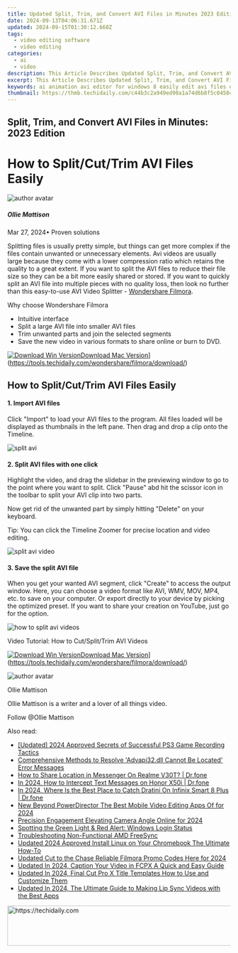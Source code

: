 ```yaml
---
title: Updated Split, Trim, and Convert AVI Files in Minutes 2023 Edition for 2024
date: 2024-09-13T04:06:31.671Z
updated: 2024-09-15T01:30:12.660Z
tags: 
  - video editing software
  - video editing
categories: 
  - ai
  - video
description: This Article Describes Updated Split, Trim, and Convert AVI Files in Minutes 2023 Edition for 2024
excerpt: This Article Describes Updated Split, Trim, and Convert AVI Files in Minutes 2023 Edition for 2024
keywords: ai animation avi editor for windows 8 easily edit avi files on pc 2023 update,split trim and convert avi files in minutes 2023 edition,ai animation how to splitcuttrim avi files easily 2023 update,the easiest way to edit avi files split cut and trim in minutes,mastering avi file editing easy ways to trim cut and split videos 2023 update,avi file trimming and splitting simplified a 2023 update,split and trim 3gp files in minutes 2023 guide
thumbnail: https://thmb.techidaily.com/c44b3c2a949ed90a1a74d6b8f5c0458cbf8a943f8d64ce0fc757b91844bd2888.jpg
---
```


## Split, Trim, and Convert AVI Files in Minutes: 2023 Edition

# How to Split/Cut/Trim AVI Files Easily

![author avatar](https://images.wondershare.com/filmora/article-images/ollie-mattison.jpg)

##### Ollie Mattison

 Mar 27, 2024• Proven solutions

 Splitting files is usually pretty simple, but things can get more complex if the files contain unwanted or unnecessary elements. Avi videos are usually large because they come with a lower compression ratio which retains the quality to a great extent. If you want to split the AVI files to reduce their file size so they can be a bit more easily shared or stored. If you want to quickly split an AVI file into multiple pieces with no quality loss, then look no further than this easy-to-use AVI Video Splitter - [Wondershare Filmora](https://tools.techidaily.com/wondershare/filmora/download/).

 Why choose Wondershare Filmora

* Intuitive interface
* Split a large AVI file into smaller AVI files
* Trim unwanted parts and join the selected segments
* Save the new video in various formats to share online or burn to DVD.

[![Download Win Version](https://images.wondershare.com/filmora/guide/download-btn-win.jpg)](https://tools.techidaily.com/wondershare/filmora/download/)[Download Mac Version](https://images.wondershare.com/filmora/guide/download-btn-mac.jpg)](https://tools.techidaily.com/wondershare/filmora/download/)

## How to Split/Cut/Trim AVI Files Easily

#### 1. Import AVI files

 Click "Import" to load your AVI files to the program. All files loaded will be displayed as thumbnails in the left pane. Then drag and drop a clip onto the Timeline.

![split avi](https://tools.techidaily.com/wondershare/filmora/download/)

#### 2. Split AVI files with one click

 Highlight the video, and drag the slidebar in the previewing window to go to the point where you want to split. Click "Pause" abd hit the scissor icon in the toolbar to split your AVI clip into two parts.

 Now get rid of the unwanted part by simply hitting "Delete" on your keyboard.

 Tip: You can click the Timeline Zoomer for precise location and video editing.

![split avi video](https://images.wondershare.com/images/multimedia/video-editor/avi-splitter.jpg "split avi video")

#### 3. Save the split AVI file

 When you get your wanted AVI segment, click "Create" to access the output window. Here, you can choose a video format like AVI, WMV, MOV, MP4, etc. to save on your computer. Or export directly to your device by picking the optimized preset. If you want to share your creation on YouTube, just go for the option.

![how to split avi videos](https://tools.techidaily.com/wondershare/filmora/download/)

 Video Tutorial: How to Cut/Split/Trim AVI Videos

[![Download Win Version](https://images.wondershare.com/filmora/guide/download-btn-win.jpg)](https://tools.techidaily.com/wondershare/filmora/download/)[Download Mac Version](https://images.wondershare.com/filmora/guide/download-btn-mac.jpg)](https://tools.techidaily.com/wondershare/filmora/download/)

![author avatar](https://images.wondershare.com/filmora/article-images/ollie-mattison.jpg)

Ollie Mattison

Ollie Mattison is a writer and a lover of all things video.

Follow @Ollie Mattison

<ins class="adsbygoogle"
      style="display:block"
      data-ad-client="ca-pub-7571918770474297"
      data-ad-slot="8358498916"
      data-ad-format="auto"
      data-full-width-responsive="true"></ins>

<span class="atpl-alsoreadstyle">Also read:</span>
<div><ul>
<li><a href="https://remote-screen-capture.techidaily.com/updated-2024-approved-secrets-of-successful-ps3-game-recording-tactics/"><u>[Updated] 2024 Approved Secrets of Successful PS3 Game Recording Tactics</u></a></li>
<li><a href="https://technical-tips.techidaily.com/comprehensive-methods-to-resolve-advapi32dll-cannot-be-located-error-messages/"><u>Comprehensive Methods to Resolve 'Advapi32.dll Cannot Be Located' Error Messages</u></a></li>
<li><a href="https://fake-location.techidaily.com/how-to-share-location-in-messenger-on-realme-v30t-drfone-by-drfone-virtual-android/"><u>How to Share Location in Messenger On Realme V30T? | Dr.fone</u></a></li>
<li><a href="https://android-location-track.techidaily.com/in-2024-how-to-intercept-text-messages-on-honor-x50i-drfone-by-drfone-virtual-android/"><u>In 2024, How to Intercept Text Messages on Honor X50i | Dr.fone</u></a></li>
<li><a href="https://android-pokemon-go.techidaily.com/in-2024-where-is-the-best-place-to-catch-dratini-on-infinix-smart-8-plus-drfone-by-drfone-virtual-android/"><u>In 2024, Where Is the Best Place to Catch Dratini On Infinix Smart 8 Plus | Dr.fone</u></a></li>
<li><a href="https://video-content-creator.techidaily.com/new-beyond-powerdirector-the-best-mobile-video-editing-apps-of-for-2024/"><u>New Beyond PowerDirector The Best Mobile Video Editing Apps Of for 2024</u></a></li>
<li><a href="https://extra-support.techidaily.com/precision-engagement-elevating-camera-angle-online-for-2024/"><u>Precision Engagement Elevating Camera Angle Online for 2024</u></a></li>
<li><a href="https://windows11.techidaily.com/spotting-the-green-light-and-red-alert-windows-login-status/"><u>Spotting the Green Light & Red Alert: Windows Login Status</u></a></li>
<li><a href="https://graphic-issues.techidaily.com/troubleshooting-non-functional-amd-freesync/"><u>Troubleshooting Non-Functional AMD FreeSync</u></a></li>
<li><a href="https://smart-video-editing.techidaily.com/updated-2024-approved-install-linux-on-your-chromebook-the-ultimate-how-to/"><u>Updated 2024 Approved Install Linux on Your Chromebook The Ultimate How-To</u></a></li>
<li><a href="https://smart-video-editing.techidaily.com/updated-cut-to-the-chase-reliable-filmora-promo-codes-here-for-2024/"><u>Updated Cut to the Chase Reliable Filmora Promo Codes Here for 2024</u></a></li>
<li><a href="https://smart-video-editing.techidaily.com/updated-in-2024-caption-your-video-in-fcpx-a-quick-and-easy-guide/"><u>Updated In 2024, Caption Your Video in FCPX A Quick and Easy Guide</u></a></li>
<li><a href="https://smart-video-editing.techidaily.com/updated-in-2024-final-cut-pro-x-title-templates-how-to-use-and-customize-them/"><u>Updated In 2024, Final Cut Pro X Title Templates How to Use and Customize Them</u></a></li>
<li><a href="https://smart-video-editing.techidaily.com/updated-in-2024-the-ultimate-guide-to-making-lip-sync-videos-with-the-best-apps/"><u>Updated In 2024, The Ultimate Guide to Making Lip Sync Videos with the Best Apps</u></a></li>
</ul></div>

<!-- affiliate ads begin -->
<a href="https://appsumo.8odi.net/c/5597632/2123726/7443" target="_top" id="2123726">
  <img src="//a.impactradius-go.com/display-ad/7443-2123726" border="0" alt="https://techidaily.com" width="600" height="90"/>
</a>
<img height="0" width="0" src="https://appsumo.8odi.net/i/5597632/2123726/7443" style="position:absolute;visibility:hidden;" border="0" />
<!-- affiliate ads end -->

